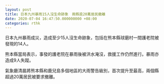```yaml
---
layout: post
title: 日本九州暴雨15人沒生命跡象　兩縣逾20萬居民撤離
date: 2020-07-04 16:47:50.000000000 +08:00
categories: rthk
---
```


日本九州暴雨成災，造成至少15人沒生命跡象，包括在熊本縣球磨村一間護老院被發現的14人。

熊本縣當局表示，事發的護老院在暴雨後被洪水淹沒，救援工作仍然進行。暴雨亦造成9人失蹤。

氣象廳清晨將熊本縣和鹿兒島多個地區的大雨警告級別，首次提升至最高，兩個縣超過20萬居民被要求撤離。
